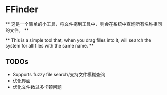 # FFinder

** 这是一个简单的小工具，将文件拖到工具中，则会在系统中查询所有名称相同的文件。 **


** This is a simple tool that, when you drag files into it, will search the system for all files with the same name. **


## TODOs

* Supports fuzzy file search/支持文件模糊查询
* 优化界面
* 优化文件数过多卡顿问题
